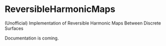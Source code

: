 # ReversibleHarmonicMaps
(Unofficial) Implementation of Reversible Harmonic Maps Between Discrete Surfaces

Documentation is coming.
